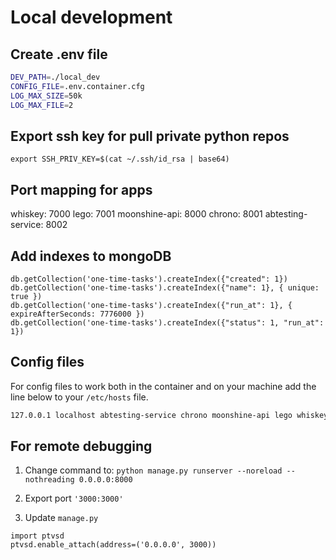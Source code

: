 # Local development

## Create .env file

```bash
DEV_PATH=./local_dev
CONFIG_FILE=.env.container.cfg
LOG_MAX_SIZE=50k
LOG_MAX_FILE=2
```

## Export ssh key for pull private python repos

`export SSH_PRIV_KEY=$(cat ~/.ssh/id_rsa | base64)`

## Port mapping for apps

whiskey: 7000
lego: 7001
moonshine-api: 8000
chrono: 8001
abtesting-service: 8002

## Add indexes to mongoDB

```
db.getCollection('one-time-tasks').createIndex({"created": 1})
db.getCollection('one-time-tasks').createIndex({"name": 1}, { unique: true })
db.getCollection('one-time-tasks').createIndex({"run_at": 1}, { expireAfterSeconds: 7776000 })
db.getCollection('one-time-tasks').createIndex({"status": 1, "run_at": 1})
```

## Config files

For config files to work both in the container and on your machine add the line below to your `/etc/hosts` file.

```bash
127.0.0.1 localhost abtesting-service chrono moonshine-api lego whiskey mariadb memcached mongo rabbitmq redis
```

## For remote debugging

1. Change command to: `python manage.py runserver --noreload --nothreading 0.0.0.0:8000`

2. Export port `'3000:3000'`

3. Update `manage.py`

```
import ptvsd
ptvsd.enable_attach(address=('0.0.0.0', 3000))
```
